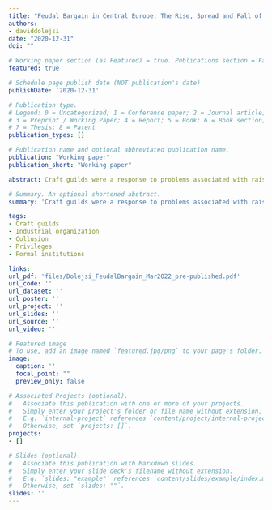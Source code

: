 ```yaml
---
title: "Feudal Bargain in Central Europe: The Rise, Spread and Fall of Craft Guilds"
authors:
- daviddolejsi
date: "2020-12-31"
doi: ""

# Working paper section (as Featured) = true. Publications section = False 
featured: true

# Schedule page publish date (NOT publication's date).
publishDate: '2020-12-31'

# Publication type.
# Legend: 0 = Uncategorized; 1 = Conference paper; 2 = Journal article;
# 3 = Preprint / Working Paper; 4 = Report; 5 = Book; 6 = Book section;
# 7 = Thesis; 8 = Patent
publication_types: []

# Publication name and optional abbreviated publication name.
publication: "Working paper"
publication_short: "Working paper"

abstract: Craft guilds were a response to problems associated with raising royal revenues and securing basic public services in Central Europe during the medieval and early modern periods. The theory consistent with historical evidence predicts that the rise, spread and fall of guilds was a result of mutually beneficial bargaining between local craftsmen and their feudal rulers. Guilds enabled craftsmen to utilize the benefits of collusion by offering their capacities to sovereign authorities in exchange for exclusive market privileges.

# Summary. An optional shortened abstract.
summary: 'Craft guilds were a response to problems associated with raising royal revenues and securing basic public services in Central Europe during the medieval and early modern periods. The theory consistent with historical evidence predicts that the rise, spread and fall of guilds was a result of mutually beneficial bargaining between local craftsmen and their feudal rulers. Guilds enabled craftsmen to utilize the benefits of collusion by offering their capacities to sovereign authorities in exchange for exclusive market privileges.'

tags:
- Craft guilds
- Industrial organization
- Collusion
- Privileges
- Formal institutions

links:
url_pdf: 'files/Dolejsi_FeudalBargain_Mar2022_pre-published.pdf'
url_code: ''
url_dataset: ''
url_poster: ''
url_project: ''
url_slides: ''
url_source: ''
url_video: ''

# Featured image
# To use, add an image named `featured.jpg/png` to your page's folder. 
image:
  caption: ''
  focal_point: ""
  preview_only: false

# Associated Projects (optional).
#   Associate this publication with one or more of your projects.
#   Simply enter your project's folder or file name without extension.
#   E.g. `internal-project` references `content/project/internal-project/index.md`.
#   Otherwise, set `projects: []`.
projects:
- []

# Slides (optional).
#   Associate this publication with Markdown slides.
#   Simply enter your slide deck's filename without extension.
#   E.g. `slides: "example"` references `content/slides/example/index.md`.
#   Otherwise, set `slides: ""`.
slides: ''
---
```

